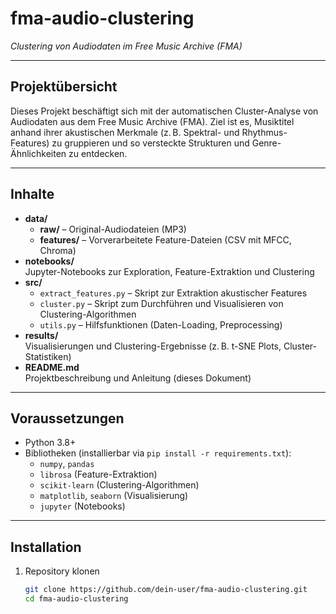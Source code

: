 # fma-audio-clustering  
_Clustering von Audiodaten im Free Music Archive (FMA)_

---

## Projektübersicht  
Dieses Projekt beschäftigt sich mit der automatischen Cluster-Analyse von Audiodaten aus dem Free Music Archive (FMA). Ziel ist es, Musiktitel anhand ihrer akustischen Merkmale (z. B. Spektral- und Rhythmus-Features) zu gruppieren und so versteckte Strukturen und Genre-Ähnlichkeiten zu entdecken.

---

## Inhalte  
- **data/**  
  - **raw/** – Original-Audiodateien (MP3)  
  - **features/** – Vorverarbeitete Feature-Dateien (CSV mit MFCC, Chroma)  
- **notebooks/**  
  Jupyter-Notebooks zur Exploration, Feature-Extraktion und Clustering  
- **src/**  
  - `extract_features.py` – Skript zur Extraktion akustischer Features  
  - `cluster.py` – Skript zum Durchführen und Visualisieren von Clustering-Algorithmen  
  - `utils.py` – Hilfsfunktionen (Daten-Loading, Preprocessing)  
- **results/**  
  Visualisierungen und Clustering-Ergebnisse (z. B. t-SNE Plots, Cluster-Statistiken)  
- **README.md**  
  Projektbeschreibung und Anleitung (dieses Dokument)  

---

## Voraussetzungen  
- Python 3.8+  
- Bibliotheken (installierbar via `pip install -r requirements.txt`):  
  - `numpy`, `pandas`  
  - `librosa` (Feature-Extraktion)  
  - `scikit-learn` (Clustering-Algorithmen)  
  - `matplotlib`, `seaborn` (Visualisierung)  
  - `jupyter` (Notebooks)  

---

## Installation  
1. Repository klonen  
   ```bash
   git clone https://github.com/dein-user/fma-audio-clustering.git
   cd fma-audio-clustering
